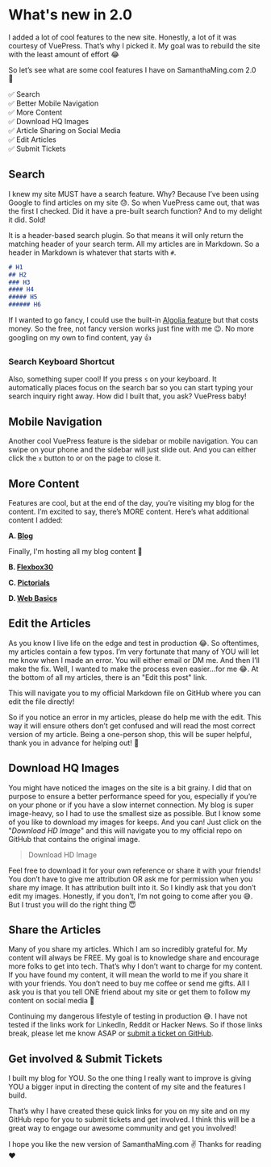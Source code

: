 # What's new in 2.0

I added a lot of cool features to the new site. Honestly, a lot of it was courtesy of VuePress. That’s why I picked it. My goal was to rebuild the site with the least amount of effort 😂

So let’s see what are some cool features I have on SamanthaMing.com 2.0 🤩

✅ Search <br>
✅ Better Mobile Navigation <br>
✅ More Content <br>
✅ Download HQ Images <br>
✅ Article Sharing on Social Media <br>
✅ Edit Articles <br>
✅ Submit Tickets <br>

## Search

I knew my site MUST have a search feature. Why? Because I’ve been using Google to find articles on my site 😓. So when VuePress came out, that was the first I checked. Did it have a pre-built search function? And to my delight it did. Sold!

It is a header-based search plugin. So that means it will only return the matching header of your search term. All my articles are in Markdown. So a header in Markdown is whatever that starts with `#`.

<!-- prettier-ignore -->
```md
# H1
## H2
### H3
#### H4
##### H5
###### H6
```

If I wanted to go fancy, I could use the built-in [Algolia feature](https://vuepress.vuejs.org/theme/default-theme-config.html#algolia-docsearch) but that costs money. So the free, not fancy version works just fine with me 😉. No more googling on my own to find content, yay 👍

<ArticleImage full-name="building-my-new-site-with-vuepress-search" no-download :max-width="500" />

### Search Keyboard Shortcut

Also, something super cool! If you press `s` on your keyboard. It automatically places focus on the search bar so you can start typing your search inquiry right away. How did I built that, you ask? VuePress baby!

## Mobile Navigation

Another cool VuePress feature is the sidebar or mobile navigation. You can swipe on your phone and the sidebar will just slide out. And you can either click the `x` button to or on the page to close it.

<ArticleImage name="swipe-sidebar" no-download />

## More Content

Features are cool, but at the end of the day, you’re visiting my blog for the content. I’m excited to say, there’s MORE content. Here’s what additional content I added:

**A. [Blog](/blog/)**

Finally, I'm hosting all my blog content 🤩

**B. [Flexbox30](/flexbox30/)**

<ArticleImage folder="courses" full-name="flexbox30" no-download :max-width="500" />

**C. [Pictorials](/pictorials/)**

<ArticleImage folder="courses" full-name="pictorials" no-download :max-width="500" />

**D. [Web Basics](/basics/)**

<ArticleImage folder="courses" full-name="basics" no-download :max-width="500" />

## Edit the Articles

As you know I live life on the edge and test in production 😂. So oftentimes, my articles contain a few typos. I’m very fortunate that many of YOU will let me know when I made an error. You will either email or DM me. And then I’ll make the fix. Well, I wanted to make the process even easier...for me 😂. At the bottom of all my articles, there is an "Edit this post" link.

<ArticleImage name="edit-post" no-download :max-width="400" />

This will navigate you to my official Markdown file on GitHub where you can edit the file directly!

<ArticleImage name="github-edit-file" no-download :max-width="600" />

So if you notice an error in my articles, please do help me with the edit. This way it will ensure others don’t get confused and will read the most correct version of my article. Being a one-person shop, this will be super helpful, thank you in advance for helping out! 💛

## Download HQ Images

You might have noticed the images on the site is a bit grainy. I did that on purpose to ensure a better performance speed for you, especially if you’re on your phone or if you have a slow internet connection. My blog is super image-heavy, so I had to use the smallest size as possible. But I know some of you like to download my images for keeps. And you can! Just click on the "_Download HD Image_" and this will navigate you to my official repo on GitHub that contains the original image.

> <span class="text-gray-darker">Download HD Image</span>

Feel free to download it for your own reference or share it with your friends! You don’t have to give me attribution OR ask me for permission when you share my image. It has attribution built into it. So I kindly ask that you don’t edit my images. Honestly, if you don’t, I’m not going to come after you 😅. But I trust you will do the right thing 😇

## Share the Articles

Many of you share my articles. Which I am so incredibly grateful for. My content will always be FREE. My goal is to knowledge share and encourage more folks to get into tech. That’s why I don’t want to charge for my content. If you have found my content, it will mean the world to me if you share it with your friends. You don’t need to buy me coffee or send me gifts. All I ask you is that you tell ONE friend about my site or get them to follow my content on social media 💛

<ArticleImage name="share-post" no-download :max-width="400" />

Continuing my dangerous lifestyle of testing in production 😅. I have not tested if the links work for LinkedIn, Reddit or Hacker News. So if those links break, please let me know ASAP or [submit a ticket on GitHub](https://github.com/samanthaming/samanthaming.com/issues/new?assignees=samanthaming&labels=&template=site-bug-report.md&title=%5BBug+Report%5D).

## Get involved & Submit Tickets

I built my blog for YOU. So the one thing I really want to improve is giving YOU a bigger input in directing the content of my site and the features I build.

That’s why I have created these quick links for you on my site and on my GitHub repo for you to submit tickets and get involved. I think this will be a great way to engage our awesome community and get you involved!

<ArticleImage name="submit-ticket" no-download :max-width="400" />

I hope you like the new version of SamanthaMing.com ✌️ Thanks for reading ♥
